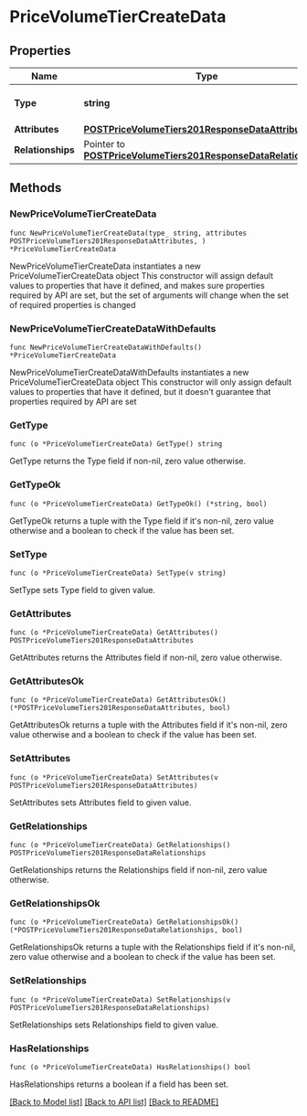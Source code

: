 # PriceVolumeTierCreateData

## Properties

Name | Type | Description | Notes
------------ | ------------- | ------------- | -------------
**Type** | **string** | The resource&#39;s type | [default to "price_volume_tiers"]
**Attributes** | [**POSTPriceVolumeTiers201ResponseDataAttributes**](POSTPriceVolumeTiers201ResponseDataAttributes.md) |  | 
**Relationships** | Pointer to [**POSTPriceVolumeTiers201ResponseDataRelationships**](POSTPriceVolumeTiers201ResponseDataRelationships.md) |  | [optional] 

## Methods

### NewPriceVolumeTierCreateData

`func NewPriceVolumeTierCreateData(type_ string, attributes POSTPriceVolumeTiers201ResponseDataAttributes, ) *PriceVolumeTierCreateData`

NewPriceVolumeTierCreateData instantiates a new PriceVolumeTierCreateData object
This constructor will assign default values to properties that have it defined,
and makes sure properties required by API are set, but the set of arguments
will change when the set of required properties is changed

### NewPriceVolumeTierCreateDataWithDefaults

`func NewPriceVolumeTierCreateDataWithDefaults() *PriceVolumeTierCreateData`

NewPriceVolumeTierCreateDataWithDefaults instantiates a new PriceVolumeTierCreateData object
This constructor will only assign default values to properties that have it defined,
but it doesn't guarantee that properties required by API are set

### GetType

`func (o *PriceVolumeTierCreateData) GetType() string`

GetType returns the Type field if non-nil, zero value otherwise.

### GetTypeOk

`func (o *PriceVolumeTierCreateData) GetTypeOk() (*string, bool)`

GetTypeOk returns a tuple with the Type field if it's non-nil, zero value otherwise
and a boolean to check if the value has been set.

### SetType

`func (o *PriceVolumeTierCreateData) SetType(v string)`

SetType sets Type field to given value.


### GetAttributes

`func (o *PriceVolumeTierCreateData) GetAttributes() POSTPriceVolumeTiers201ResponseDataAttributes`

GetAttributes returns the Attributes field if non-nil, zero value otherwise.

### GetAttributesOk

`func (o *PriceVolumeTierCreateData) GetAttributesOk() (*POSTPriceVolumeTiers201ResponseDataAttributes, bool)`

GetAttributesOk returns a tuple with the Attributes field if it's non-nil, zero value otherwise
and a boolean to check if the value has been set.

### SetAttributes

`func (o *PriceVolumeTierCreateData) SetAttributes(v POSTPriceVolumeTiers201ResponseDataAttributes)`

SetAttributes sets Attributes field to given value.


### GetRelationships

`func (o *PriceVolumeTierCreateData) GetRelationships() POSTPriceVolumeTiers201ResponseDataRelationships`

GetRelationships returns the Relationships field if non-nil, zero value otherwise.

### GetRelationshipsOk

`func (o *PriceVolumeTierCreateData) GetRelationshipsOk() (*POSTPriceVolumeTiers201ResponseDataRelationships, bool)`

GetRelationshipsOk returns a tuple with the Relationships field if it's non-nil, zero value otherwise
and a boolean to check if the value has been set.

### SetRelationships

`func (o *PriceVolumeTierCreateData) SetRelationships(v POSTPriceVolumeTiers201ResponseDataRelationships)`

SetRelationships sets Relationships field to given value.

### HasRelationships

`func (o *PriceVolumeTierCreateData) HasRelationships() bool`

HasRelationships returns a boolean if a field has been set.


[[Back to Model list]](../README.md#documentation-for-models) [[Back to API list]](../README.md#documentation-for-api-endpoints) [[Back to README]](../README.md)


